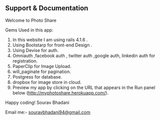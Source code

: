 ## Support & Documentation

Welcome to Photo Share 

Gems Used in this app:

1. In this website I am using rails 4.1.6 .
2. Using Bootstarp for front-end Design .
3. Using Devise for auth.
4. Omniauth ,facebook auth , twitter auth ,google auth, linkedin auth for registration.
5. PaperClip for Image Upload.
6. will_paginate for pagination.
7. Postgress for database.
8. dropbox for image store in cloud.
9. Preview my app by clicking on the URL that appears in the Run panel below (http://myphotoshare.herokuapp.com/).

Happy coding!
Sourav Bhadani



Email me:- souravbhadani94@gmail.com
